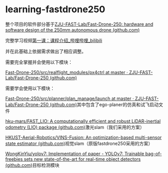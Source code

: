 # learning-fastdrone250
整个项目的软件部分基于[ZJU-FAST-Lab/Fast-Drone-250: hardware and software design of the 250mm autonomous drone (github.com)](https://github.com/ZJU-FAST-Lab/Fast-Drone-250)

完整学习视频[第一课：课程介绍_哔哩哔哩_bilibili](https://www.bilibili.com/video/BV1WZ4y167me/?p=1)

并在此基础上依据需求做出了相应调整。

需要完全掌握并会使用以下模块：

[Fast-Drone-250/src/realflight_modules/px4ctrl at master · ZJU-FAST-Lab/Fast-Drone-250 (github.com)](https://github.com/ZJU-FAST-Lab/Fast-Drone-250/tree/master/src/realflight_modules/px4ctrl)

需要学会使用以下模块：

[Fast-Drone-250/src/planner/plan_manage/launch at master · ZJU-FAST-Lab/Fast-Drone-250 (github.com)](https://github.com/ZJU-FAST-Lab/Fast-Drone-250/tree/master/src/planner/plan_manage/launch)其中包含了ego-planer的仿真和试飞启动文件

[hku-mars/FAST_LIO: A computationally efficient and robust LiDAR-inertial odometry (LIO) package (github.com)](https://github.com/hku-mars/FAST_LIO)激光slam（我们采用的方案）

[HKUST-Aerial-Robotics/VINS-Fusion: An optimization-based multi-sensor state estimator (github.com)](https://github.com/HKUST-Aerial-Robotics/VINS-Fusion)视觉slam（原版fastdrone250采用的方案）

[WongKinYiu/yolov7: Implementation of paper - YOLOv7: Trainable bag-of-freebies sets new state-of-the-art for real-time object detectors (github.com)](https://github.com/WongKinYiu/yolov7)目标检测模块





